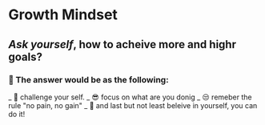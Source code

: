 # Growth Mindset
## *Ask yourself*, how to acheive more and highr goals?
### :key: The answer would be as the following:

_ :punch: challenge your self.
_ :sunglasses: focus on what are you donig
_ :unamused: remeber the rule "no pain, no gain"
_ :muscle: and  last but not least beleive in yourself, you can do it!
